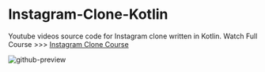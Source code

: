 # Instagram-Clone-Kotlin
Youtube videos source code for Instagram clone written in Kotlin. Watch Full Course >>> [Instagram Clone Course](https://www.youtube.com/playlist?list=PLyVnb2byWwpl4ykCp1aDIH0gjVzMIxAtV)

![github-preview](https://user-images.githubusercontent.com/1303861/38796313-bbc234e6-4163-11e8-99b4-1d81ac4f64ef.png)

